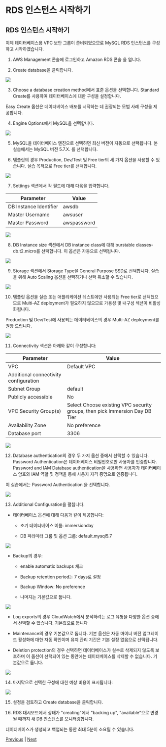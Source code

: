 # RDS 인스턴스 시작하기

## RDS 인스턴스 시작하기
이제 데이터베이스용 VPC 보안 그룹이 준비되었으므로 MySQL RDS 인스턴스를 구성하고 시작하겠습니다.

1. AWS Management 콘솔에 로그인하고 Amazon RDS 콘솔 을 엽니다.

2. Create database을 클릭합니다.

![](../../images/gid-rds-create-01.png)

3. Choose a database creation method에서 표준 옵션을 선택합니다. Standard Create를 사용하여 데이터베이스에 대한 구성을 설정합니다.

Easy Create 옵션은 데이터베이스 배포를 시작하는 데 권장되는 모범 사례 구성을 제공합니다.

4. Engine Options에서 MySQL을 선택합니다.

![](../../images/gid-rds-create-02.png)

5. MySQL을 데이터베이스 엔진으로 선택하면 최신 버전이 자동으로 선택됩니다. 본 실습에서는 MySQL 버전 5.7.X. 를 선택합니다.

6. 템플릿의 경우 Production, Dev/Test 및 Free tier의 세 가지 옵션을 사용할 수 있습니다. 실습 목적으로 Free tier를 선택합니다.

![](../../images/gid-rds-create-03.jpg)

7. Settings 섹션에서 각 필드에 대해 다음을 입력합니다.

Parameter | Value
--------- | ----
DB Instance Identifier | awsdb
Master Username | awsuser
Master Password | awspassword

![](../../images/gid-rds-create-04.png)

8. DB Instance size 섹션에서 DB instance class에 대해 burstable classes-db.t2.micro를 선택합니다. 이 옵션은 자동으로 선택됩니다.

![](../../images/gid-rds-create-05.jpg)

9. Storage 섹션에서 Storage Type을 General Purpose SSD로 선택합니다. 실습을 위해 Auto Scaling 옵션을 선택하거나 선택 취소할 수 있습니다.

![](../../images/gid-rds-create-06.png)

10. 템플릿 옵션을 실습 또는 애플리케이션 테스트에만 사용되는 Free tier로 선택했으므로 Multi-AZ deployment가 필요하지 않으므로 가용성 및 내구성 섹션이 비활성화됩니다.

Production 및 Dev/Test에 사용되는 데이터베이스의 경우 Multi-AZ deployment를 권장 드립니다.

![](../../images/rds_multiAZ.png)

11. Connectivity 섹션은 아래와 같이 구성합니다:

Parameter | Value
--------- | -----
VPC | Default VPC
Additional connectivity configuration | |
Subnet Group | default
Publicly accessible | No
VPC Security Group(s) | Select Choose existing VPC security groups, then pick Immersion Day DB Tier
Availability Zone | No preference
Database port | 3306

![](../../images/gid-rds-create-07.jpg)

12. Database authentication의 경우 두 가지 옵션 중에서 선택할 수 있습니다. Password Authentication은 데이터베이스 비밀번호로만 사용자를 인증합니다. Password and IAM Database authentication을 사용하면 사용자가 데이터베이스 암호와 IAM 역할 및 정책을 통해 사용자 자격 증명으로 인증됩니다.

이 실습에서는 Password Authentication 을 선택합니다.

![](../../images/gid-rds-create-08.jpg)

13. Additional Configuration을 펼칩니다.

- 데이터베이스 옵션에 대해 다음과 같이 제공합니다:

    - 초기 데이터베이스 이름: immersionday

    - DB 파라미터 그룹 및 옵션 그룹: default.mysql5.7

![](../../images/gid-rds-create-09.jpg)

- Backup의 경우:

    - enable automatic backups 체크

    - Backup retention period는 7 days로 설정

    - Backup Window: No preference

    - 나머지는 기본값으로 둡니다.

![](../../images/gid-rds-create-10.jpg)

- Log exports의 경우 CloudWatch에서 분석하려는 로그 유형을 다양한 옵션 중에서 선택할 수 있습니다. 기본값으로 둡니다

- Maintenance의 경우 기본값으로 둡니다. 기본 옵션은 자동 마이너 버전 업그레이드 활성화에 대한 자동 확인이며 유지 관리 기간은 기본 설정 없음으로 선택됩니다.

- Deletion protection의 경우 선택하면 데이터베이스가 실수로 삭제되지 않도록 보호하며 이 옵션이 선택되어 있는 동안에는 데이터베이스를 삭제할 수 없습니다. 기본값으로 둡니다.

![](../../images/rds_misc.png)

14. 마지막으로 선택한 구성에 대한 예상 비용이 표시됩니다:

![](../../images/rds_cost_estimate.png)

15. 설정을 검토하고 Create database을 클릭합니다.

16. RDS 대시보드에서 상태가 "creating"에서 "backing up", "available"으로 변경될 때까지 새 DB 인스턴스를 모니터링합니다.

데이터베이스가 생성되고 백업되는 동안 최대 5분이 소요될 수 있습니다.

[Previous](./1-rds.md) | [Next](./3-rds.md)
